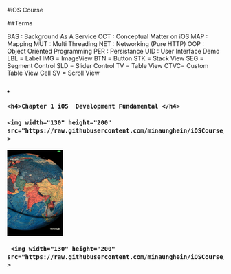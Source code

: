 #iOS Course

##Terms

   BAS : Background As A Service 
   CCT : Conceptual Matter on iOS
   MAP : Mapping
   MUT : Multi Threading
   NET : Networking (Pure HTTP)
   OOP : Object Oriented Programming
   PER : Persistance
   UID : User Interface Demo
        LBL = Label
        IMG = ImageView
        BTN = Button
        STK = Stack View
        SEG = Segment Control
        SLD = Slider Control
        TV  = Table View
        CTVC= Custom Table View Cell
        SV  = Scroll View


<h3>

<div  float="left" >
    <li>
    
    <h4>Chapter 1 iOS  Development Fundamental </h4>
    
    <img width="130" height="200" src="https://raw.githubusercontent.com/minaunghein/iOSCourse/master/0101_UID_LBL_Helloworld/preview.png"   >
    
     
   <img width="130" height="200"  src="https://raw.githubusercontent.com/minaunghein/iOSCourse/master/0102_UID_IMG_Helloworld/preview.png"  >
  
     <img width="130" height="200" src="https://raw.githubusercontent.com/minaunghein/iOSCourse/master/0103_UID_BTN_NuclearLaunch/preview.png"  >
 
 
 
</li>
</div>
   </h3>



